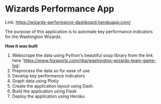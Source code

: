 # Wizards Performance App

Link: https://wizards-performance-dashboard.herokuapp.com/

The purpose of this application is to automate key performance indicators for the Washington Wizards.

**How it was built**

1. Webscrape the data using Python's beautiful soup library from the link here 'https://www.foxsports.com/nba/washington-wizards-team-game-log'.
2. Preprocess the data so for ease of use
3. Develop key performance indicators
4. Graph data using Plotly
5. Create the application layout using Dash
6. Build the application using Flask
7. Deploy the application using Heroku
